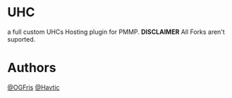 # UHC
a full custom UHCs Hosting plugin for PMMP. **DISCLAIMER** All Forks aren't suported.

# Authors
[@OGFris](https://twitter.com/OGFris)
[@Havtic](https://twitter.com/Havtic)
